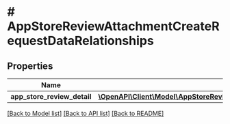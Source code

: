 # # AppStoreReviewAttachmentCreateRequestDataRelationships

## Properties

Name | Type | Description | Notes
------------ | ------------- | ------------- | -------------
**app_store_review_detail** | [**\OpenAPI\Client\Model\AppStoreReviewAttachmentCreateRequestDataRelationshipsAppStoreReviewDetail**](AppStoreReviewAttachmentCreateRequestDataRelationshipsAppStoreReviewDetail.md) |  | 

[[Back to Model list]](../../README.md#documentation-for-models) [[Back to API list]](../../README.md#documentation-for-api-endpoints) [[Back to README]](../../README.md)


